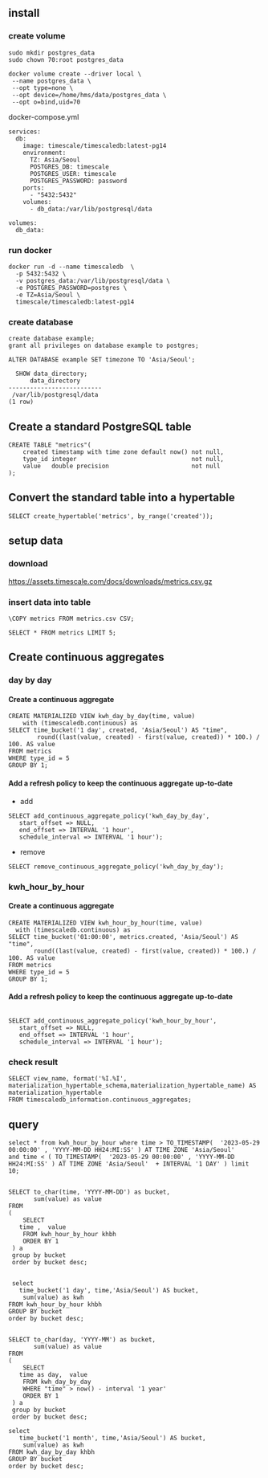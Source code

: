 ## install
### create volume

```
sudo mkdir postgres_data
sudo chown 70:root postgres_data
```


```
docker volume create --driver local \
 --name postgres_data \
 --opt type=none \
 --opt device=/home/hms/data/postgres_data \
 --opt o=bind,uid=70
```

docker-compose.yml
```
services:
  db:
    image: timescale/timescaledb:latest-pg14
    environment:
      TZ: Asia/Seoul
      POSTGRES_DB: timescale
      POSTGRES_USER: timescale
      POSTGRES_PASSWORD: password
    ports:
      - "5432:5432"
    volumes:
      - db_data:/var/lib/postgresql/data

volumes:
  db_data:
```


### run docker
```
docker run -d --name timescaledb  \
  -p 5432:5432 \
  -v postgres_data:/var/lib/postgresql/data \
  -e POSTGRES_PASSWORD=postgres \
  -e TZ=Asia/Seoul \
  timescale/timescaledb:latest-pg14

```

### create database
```
create database example;
grant all privileges on database example to postgres;

```
```
ALTER DATABASE example SET timezone TO 'Asia/Seoul';
```

```
  SHOW data_directory;
      data_directory      
--------------------------
 /var/lib/postgresql/data
(1 row)

```

## Create a standard PostgreSQL table 
```
CREATE TABLE "metrics"(
    created timestamp with time zone default now() not null,
    type_id integer                                not null,
    value   double precision                       not null
);

```

## Convert the standard table into a hypertable 

```
SELECT create_hypertable('metrics', by_range('created'));
```

## setup data
### download
https://assets.timescale.com/docs/downloads/metrics.csv.gz

### insert data into table
```
\COPY metrics FROM metrics.csv CSV;
```

```
SELECT * FROM metrics LIMIT 5;
```

## Create continuous aggregates
### day by day
#### Create a continuous aggregate 
```
CREATE MATERIALIZED VIEW kwh_day_by_day(time, value)
    with (timescaledb.continuous) as
SELECT time_bucket('1 day', created, 'Asia/Seoul') AS "time",
        round((last(value, created) - first(value, created)) * 100.) / 100. AS value
FROM metrics
WHERE type_id = 5
GROUP BY 1;
```

#### Add a refresh policy to keep the continuous aggregate up-to-date
* add 

```
SELECT add_continuous_aggregate_policy('kwh_day_by_day',
   start_offset => NULL,
   end_offset => INTERVAL '1 hour',
   schedule_interval => INTERVAL '1 hour');
```

* remove
  
``
SELECT remove_continuous_aggregate_policy('kwh_day_by_day');
``

### kwh_hour_by_hour
#### Create a continuous aggregate 
```
CREATE MATERIALIZED VIEW kwh_hour_by_hour(time, value)
  with (timescaledb.continuous) as
SELECT time_bucket('01:00:00', metrics.created, 'Asia/Seoul') AS "time",
       round((last(value, created) - first(value, created)) * 100.) / 100. AS value
FROM metrics
WHERE type_id = 5
GROUP BY 1;
```
#### Add a refresh policy to keep the continuous aggregate up-to-date
```

SELECT add_continuous_aggregate_policy('kwh_hour_by_hour',
   start_offset => NULL,
   end_offset => INTERVAL '1 hour',
   schedule_interval => INTERVAL '1 hour');
```

### check result
```
SELECT view_name, format('%I.%I', materialization_hypertable_schema,materialization_hypertable_name) AS materialization_hypertable
FROM timescaledb_information.continuous_aggregates;

```

## query
```
select * from kwh_hour_by_hour where time > TO_TIMESTAMP(  '2023-05-29 00:00:00' , 'YYYY-MM-DD HH24:MI:SS' ) AT TIME ZONE 'Asia/Seoul' 
and time < ( TO_TIMESTAMP(  '2023-05-29 00:00:00' , 'YYYY-MM-DD HH24:MI:SS' ) AT TIME ZONE 'Asia/Seoul'  + INTERVAL '1 DAY' ) limit 10;


```



```
SELECT to_char(time, 'YYYY-MM-DD') as bucket,
       sum(value) as value
FROM 
(
	SELECT
   time ,  value
 	FROM kwh_hour_by_hour khbh 
 	ORDER BY 1
 ) a
 group by bucket
 order by bucket desc;
 ```
```
 
 select
   time_bucket('1 day', time,'Asia/Seoul') AS bucket,  
	sum(value) as kwh 
FROM kwh_hour_by_hour khbh 
GROUP BY bucket 
order by bucket desc;
```




```

SELECT to_char(day, 'YYYY-MM') as bucket,
       sum(value) as value
FROM 
(
	SELECT
   time as day,  value
 	FROM kwh_day_by_day
 	WHERE "time" > now() - interval '1 year'
 	ORDER BY 1
 ) a
 group by bucket
 order by bucket desc;
 ```
```
select
   time_bucket('1 month', time,'Asia/Seoul') AS bucket,  
	sum(value) as kwh 
FROM kwh_day_by_day khbh 
GROUP BY bucket 
order by bucket desc;
```
